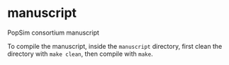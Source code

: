 # manuscript
PopSim consortium manuscript

To compile the manuscript, inside the `manuscript` directory, 
first clean the directory with `make clean`, 
then compile with `make`.
